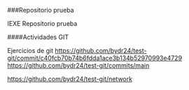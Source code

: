 ###Repositorio prueba

IEXE Repositorio prueba

####Actividades GIT

Ejercicios de git
https://github.com/bydr24/test-git/commit/c40fcb70b74b6fdda1ace3b134b52970993e4729
https://github.com/bydr24/test-git/commits/main

https://github.com/bydr24/test-git/network
